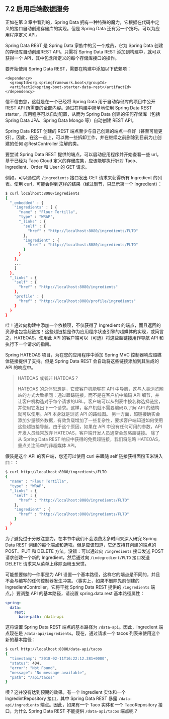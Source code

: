 ## 7.2 启用后端数据服务

正如在第 3 章中看到的，Spring Data 拥有一种特殊的魔力，它根据在代码中定义的接口自动创建存储库的实现。但是 Spring Data 还有另一个技巧，可以为应用程序定义 API。

Spring Data REST 是 Spring Data 家族中的另一个成员，它为 Spring Data 创建的存储库自动创建REST API。只需将 Spring Data REST 添加到构建中，就可以获得一个 API，其中包含所定义的每个存储库接口的操作。

要开始使用 Spring Data REST，需要在构建中添加以下依赖项：

```markup
<dependency>
  <groupId>org.springframework.boot</groupId>
  <artifactId>spring-boot-starter-data-rest</artifactId>
</dependency>
```

信不信由您，这就是在一个已经将 Spring Data 用于自动存储库的项目中公开 REST API 所需要的全部内容。通过在构建中简单地使用 Spring Data REST starter，应用程序可以自动配置，从而为 Spring Data 创建的任何存储库（包括 Spring Data JPA、Spring Data Mongo 等）自动创建 REST API。

Spring Data REST 创建的 REST 端点至少与自己创建的端点一样好（甚至可能更好）。因此，在这一点上，可以做一些拆卸工作，并在继续之前删除到目前为止创建的任何 @RestController 注解的类。

要尝试 Spring Data REST 提供的端点，可以启动应用程序并开始查看一些 url。基于已经为 Taco Cloud 定义的存储库集，应该能够执行针对 Taco、Ingredient、Order 和 User 的 GET 请求。

例如，可以通过向 `/ingredients` 接口发出 GET 请求来获得所有 Ingredient 的列表。使用 curl，可能会得到这样的结果（经过删节，只显示第一个 Ingredient）：

```bash
$ curl localhost:8080/ingredients
{
  "_embedded" : {
    "ingredients" : [ {
      "name" : "Flour Tortilla",
      "type" : "WRAP",
      "_links" : {
        "self" : {
          "href" : "http://localhost:8080/ingredients/FLTO"
        },
        "ingredient" : {
          "href" : "http://localhost:8080/ingredients/FLTO"
        }
      }
    },
    ...
    ]
  },
  "_links" : {
    "self" : {
      "href" : "http://localhost:8080/ingredients"
    },
    "profile" : {
      "href" : "http://localhost:8080/profile/ingredients"
    }
  }
}
```

哇！通过向构建中添加一个依赖项，不仅获得了 Ingredient 的端点，而且返回的资源也包含超链接！这些超链接是作为应用程序状态引擎的超媒体的实现，或简言之，HATEOAS。使用此 API 的客户端可以（可选）将这些超链接用作导航 API 和执行下一个请求的指南。

Spring HATEOAS 项目，为在您的应用程序中添加 Spring MVC 控制器响应超媒体链接提供了支持。但是 Spring Data REST 会自动将这些链接添加到其生成的 API 的响应中。

>HATEOAS 或者非 HATEOAS？
>
>HATEOAS 的总体思想是，它使客户机能够在 API 中导航，这与人类浏览网站的方式大致相同：通过跟踪链接。而不是在客户机中编码 API 细节，并让客户机构造对于每个请求的URL。客户端可以从列表中按名称选择链接，并使用它发出下一个请求。这样，客户机就不需要编码以了解 API 的结构就可以使用。API 本身就是浏览 API 的路线图。
>另一方面，超链接确实会添加少量额外数据，有效负载增加了一些复杂性，要求客户端知道如何使用这些超链接导航。由于这个原因，如果在 API 中没有任何可用的参数，API 开发人员经常放弃 HATEOAS，客户端开发人员通常会忽略超链接。
>除了从 Spring Data REST 响应中获得的免费超链接，我们将忽略 HATEOAS，重点关注简单的非超媒体 API。

假装是这个 API 的客户端，您还可以使用 curl 来跟随 self 链接获得面粉玉米饼入口：：

```bash
$ curl http://localhost:8080/ingredients/FLTO
{
  "name" : "Flour Tortilla",
  "type" : "WRAP",
  "_links" : {
    "self" : {
      "href" : "http://localhost:8080/ingredients/FLTO"
    },
    "ingredient" : {
      "href" : "http://localhost:8080/ingredients/FLTO"
    }
  }
}
```

为了避免过于分散注意力，在本书中我们不会浪费太多时间来深入研究 Spring Data REST 创建的每个端点和选项。但是应该知道，它还支持其创建的端点的 POST、PUT 和 DELETE 方法。没错：可以通过向 `/ingredients` 接口发送 POST 请求创建一个新的 Ingredient，然后通过向 `/indegredient/FLTO` 接口发送 DELETE 请求来从菜单上移除面粉玉米饼。

可能想要做的一件事是为 API 设置一个基本路径，这样它的端点是不同的，并且不会与编写的任何控制器发生冲突。（事实上，如果不删除先前创建的 IngredientController，它将干扰 Spring Data REST 提供的 `/ingredients` 端点。）要调整 API 的基本路径，请设置 spring.data.rest 基本路径属性：

```yaml
spring:
  data:
    rest:
      base-path: /data-api
```

这将设置 Spring Data REST 端点的基本路径为 `/data-api`。因此，Ingredient 端点现在是 `/data-api/ingredients`。现在，通过请求一个 tacos 列表来使用这个新的基本路径：

```bash
$ curl http://localhost:8080/data-api/tacos
{
  "timestamp": "2018-02-11T16:22:12.381+0000",
  "status": 404,
  "error": "Not Found",
  "message": "No message available",
  "path": "/api/tacos"
}
```

噢？这并没有达到预期的效果。有一个 Ingredient 实体和一个 IngredintRepository 接口，其中 Spring Data REST 暴露 `/data-api/ingredients` 端点。因此，如果有一个 Taco 实体和一个 TacoRepository 接口，为什么 Spring Data REST 不能提供 `/data-api/tacos` 端点呢？


